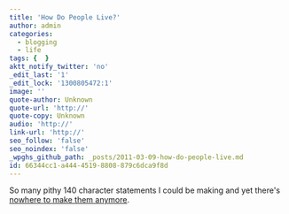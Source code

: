 ```yaml
---
title: 'How Do People Live?'
author: admin
categories:
  - blogging
  - life
tags: {  }
aktt_notify_twitter: 'no'
_edit_last: '1'
_edit_lock: '1300805472:1'
image: ''
quote-author: Unknown
quote-url: 'http://'
quote-copy: Unknown
audio: 'http://'
link-url: 'http://'
seo_follow: 'false'
seo_noindex: 'false'
_wpghs_github_path: _posts/2011-03-09-how-do-people-live.md
id: 66344cc1-a444-4519-8808-879c6dca9f8d
---
```

<p>So many pithy 140 character statements I could be making and yet there's <a href="https://chrisenns.com/2011/03/08/giving-up-twitter-for-lent/">nowhere to make them anymore</a>.</p>

